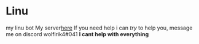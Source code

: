 # Linu
my linu bot
My server[here](https://discord.gg/KZ3vXMg)
If you need help i can *try* to help you, message me on discord wolfirik4#041 **I cant help with everything**
